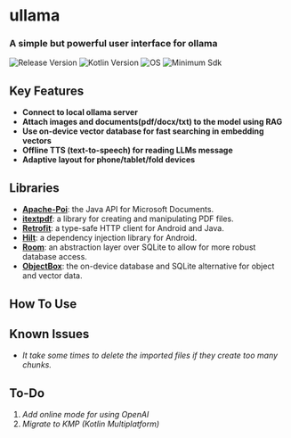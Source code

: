 # ullama
### A simple but powerful user interface for ollama
![Release Version](https://img.shields.io/badge/release-v1.0.35-green?cacheSeconds=https%3A%2F%2Fgithub.com%2Fmu54omd%2Fu-llama)
![Kotlin Version](https://img.shields.io/badge/Kotlin-v2.0.20-red)
![OS](https://img.shields.io/badge/OS-Android-orange)
![Minimum Sdk](https://img.shields.io/badge/minSdk-26-blue)

## Key Features
* **Connect to local ollama server**
* **Attach images and documents(pdf/docx/txt) to the model using RAG**
* **Use on-device vector database for fast searching in embedding vectors**
* **Offline TTS (text-to-speech) for reading LLMs message**
* **Adaptive layout for phone/tablet/fold devices**

## Libraries
* **[Apache-Poi](https://poi.apache.org)**: the Java API for Microsoft Documents.
* **[itextpdf](https://itextpdf.com)**: a library for creating and manipulating PDF files.
* **[Retrofit](https://square.github.io/retrofit/)**: a type-safe HTTP client for Android and Java.
* **[Hilt](https://dagger.dev/hilt/)**: a dependency injection library for Android.
* **[Room](https://developer.android.com/jetpack/androidx/releases/room#2.7.0)**: an abstraction layer over SQLite to allow for more robust database access.
* **[ObjectBox](https://objectbox.io)**: the on-device database and SQLite alternative for object and vector data.


## How To Use


## Known Issues
* _It take some times to delete the imported files if they create too many chunks._ 

## To-Do
1. _Add online mode for using OpenAI_
2. _Migrate to KMP (Kotlin Multiplatform)_



